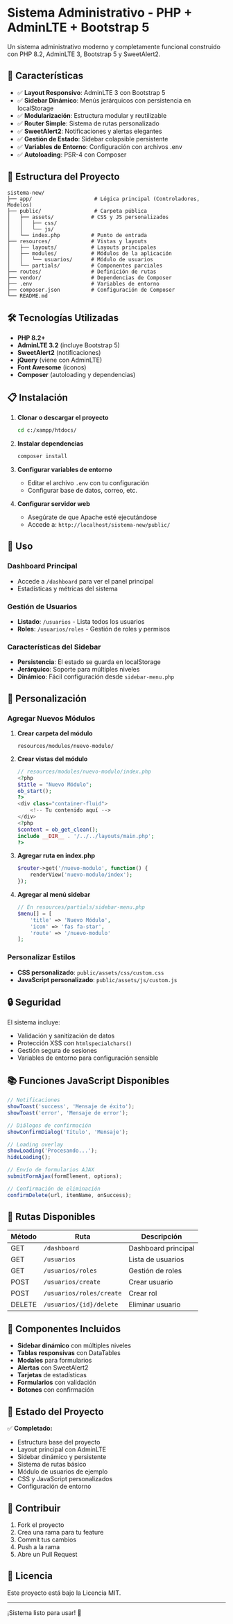 # Sistema Administrativo - PHP + AdminLTE + Bootstrap 5

Un sistema administrativo moderno y completamente funcional construido con PHP 8.2, AdminLTE 3, Bootstrap 5 y SweetAlert2.

## 🚀 Características

- ✅ **Layout Responsivo**: AdminLTE 3 con Bootstrap 5
- ✅ **Sidebar Dinámico**: Menús jerárquicos con persistencia en localStorage
- ✅ **Modularización**: Estructura modular y reutilizable
- ✅ **Router Simple**: Sistema de rutas personalizado
- ✅ **SweetAlert2**: Notificaciones y alertas elegantes
- ✅ **Gestión de Estado**: Sidebar colapsible persistente
- ✅ **Variables de Entorno**: Configuración con archivos .env
- ✅ **Autoloading**: PSR-4 con Composer

## 📁 Estructura del Proyecto

```
sistema-new/
├── app/                    # Lógica principal (Controladores, Modelos)
├── public/                 # Carpeta pública
│   ├── assets/            # CSS y JS personalizados
│   │   ├── css/
│   │   └── js/
│   └── index.php          # Punto de entrada
├── resources/             # Vistas y layouts
│   ├── layouts/           # Layouts principales
│   ├── modules/           # Módulos de la aplicación
│   │   └── usuarios/      # Módulo de usuarios
│   └── partials/          # Componentes parciales
├── routes/                # Definición de rutas
├── vendor/                # Dependencias de Composer
├── .env                   # Variables de entorno
├── composer.json          # Configuración de Composer
└── README.md
```

## 🛠️ Tecnologías Utilizadas

- **PHP 8.2+**
- **AdminLTE 3.2** (incluye Bootstrap 5)
- **SweetAlert2** (notificaciones)
- **jQuery** (viene con AdminLTE)
- **Font Awesome** (iconos)
- **Composer** (autoloading y dependencias)

## 📋 Instalación

1. **Clonar o descargar el proyecto**
   ```bash
   cd c:/xampp/htdocs/
   ```

2. **Instalar dependencias**
   ```bash
   composer install
   ```

3. **Configurar variables de entorno**
   - Editar el archivo `.env` con tu configuración
   - Configurar base de datos, correo, etc.

4. **Configurar servidor web**
   - Asegúrate de que Apache esté ejecutándose
   - Accede a: `http://localhost/sistema-new/public/`

## 🎯 Uso

### Dashboard Principal
- Accede a `/dashboard` para ver el panel principal
- Estadísticas y métricas del sistema

### Gestión de Usuarios
- **Listado**: `/usuarios` - Lista todos los usuarios
- **Roles**: `/usuarios/roles` - Gestión de roles y permisos

### Características del Sidebar
- **Persistencia**: El estado se guarda en localStorage
- **Jerárquico**: Soporte para múltiples niveles
- **Dinámico**: Fácil configuración desde `sidebar-menu.php`

## 🔧 Personalización

### Agregar Nuevos Módulos

1. **Crear carpeta del módulo**
   ```
   resources/modules/nuevo-modulo/
   ```

2. **Crear vistas del módulo**
   ```php
   // resources/modules/nuevo-modulo/index.php
   <?php
   $title = "Nuevo Módulo";
   ob_start();
   ?>
   <div class="container-fluid">
       <!-- Tu contenido aquí -->
   </div>
   <?php
   $content = ob_get_clean();
   include __DIR__ . '/../../layouts/main.php';
   ?>
   ```

3. **Agregar ruta en index.php**
   ```php
   $router->get('/nuevo-modulo', function() {
       renderView('nuevo-modulo/index');
   });
   ```

4. **Agregar al menú sidebar**
   ```php
   // En resources/partials/sidebar-menu.php
   $menu[] = [
       'title' => 'Nuevo Módulo',
       'icon' => 'fas fa-star',
       'route' => '/nuevo-modulo'
   ];
   ```

### Personalizar Estilos

- **CSS personalizado**: `public/assets/css/custom.css`
- **JavaScript personalizado**: `public/assets/js/custom.js`

## 🔒 Seguridad

El sistema incluye:
- Validación y sanitización de datos
- Protección XSS con `htmlspecialchars()`
- Gestión segura de sesiones
- Variables de entorno para configuración sensible

## 📚 Funciones JavaScript Disponibles

```javascript
// Notificaciones
showToast('success', 'Mensaje de éxito');
showToast('error', 'Mensaje de error');

// Diálogos de confirmación
showConfirmDialog('Título', 'Mensaje');

// Loading overlay
showLoading('Procesando...');
hideLoading();

// Envío de formularios AJAX
submitFormAjax(formElement, options);

// Confirmación de eliminación
confirmDelete(url, itemName, onSuccess);
```

## 🚦 Rutas Disponibles

| Método | Ruta | Descripción |
|--------|------|-------------|
| GET | `/dashboard` | Dashboard principal |
| GET | `/usuarios` | Lista de usuarios |
| GET | `/usuarios/roles` | Gestión de roles |
| POST | `/usuarios/create` | Crear usuario |
| POST | `/usuarios/roles/create` | Crear rol |
| DELETE | `/usuarios/{id}/delete` | Eliminar usuario |

## 🎨 Componentes Incluidos

- **Sidebar dinámico** con múltiples niveles
- **Tablas responsivas** con DataTables
- **Modales** para formularios
- **Alertas** con SweetAlert2
- **Tarjetas** de estadísticas
- **Formularios** con validación
- **Botones** con confirmación

## 🔄 Estado del Proyecto

✅ **Completado:**
- Estructura base del proyecto
- Layout principal con AdminLTE
- Sidebar dinámico y persistente
- Sistema de rutas básico
- Módulo de usuarios de ejemplo
- CSS y JavaScript personalizados
- Configuración de entorno

## 🤝 Contribuir

1. Fork el proyecto
2. Crea una rama para tu feature
3. Commit tus cambios
4. Push a la rama
5. Abre un Pull Request

## 📝 Licencia

Este proyecto está bajo la Licencia MIT.

---

¡Sistema listo para usar! 🎉
